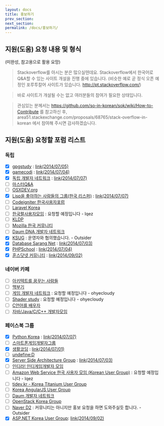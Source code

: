 ```yaml
---
layout: docs
title: 홍보하기
prev_section: 
next_section: 
permalink: /docs/홍보하기/
---
```


## 지원(도움) 요청 내용 및 형식
(미완성, 참고용으로 활용 요망)
> Stackoverflow를 아시는 분은 많으실텐데요. Stackoverflow에서 한국어로 Q&A할 수 있는 사이트 개설을 진행 중에 있습니다.     (비슷한 예로 곧 정식 오픈 예정인 포루투칼어 사이트가 있습니다. http://pt.stackoverflow.com/)

> 바로 사이트가 개설될 수는 없고 여러분들의 참여가 필요한 상태입니다.

> 관심있는 분께서는
  https://github.com/so-in-korean/sok/wiki/How-to-Contribute 를 참고하신 후, 
  area51.stackexchange.com/proposals/68765/stack-overflow-in-korean 에서 참여해 주시면 감사하겠습니다.


## 지원(도움) 요청할 포럼 리스트

### 독립

- [X] [gpgstudy](http://gpgstudy.com/) : [link(2014/07/05)](http://gpgstudy.com/news/item/1092)
- [X] [gamecodi](http://www.gamecodi.com/) : [link(2014/07/04)](http://www.gamecodi.com/board/zboard.php?id=GAMECODI_Talkdev&no=2739&z=0)
- [X] [독립 개발자 네트워크](http://www.indidev.net/) : [link(2014/07/07)](http://www.indidev.net/forum/viewtopic.php?f=2&t=424)
- [ ] [마스터Q&A](http://www.masterqna.com/)
- [ ] [OSXDEV.org](http://osxdev.org/forum/index.php)
- [X] [Lisp을 좋아하는 사람들의 그룹(한국 리스퍼)](https://groups.google.com/forum/?fromgroups#!forum/lisp-korea) : [link(2014/07/07)](https://groups.google.com/forum/?fromgroups#!topic/lisp-korea/ZVqWeqG0uNI)
- [ ] [Codeigniter 한국사용자포럼](http://cikorea.net/)
- [ ] [Laravel Korea](http://laravel-korea.org/)
- [ ] [한국펄사용자모임](http://www.perl.or.kr/) : 요청할 예정입니다 - lqez
- [ ] [KLDP](http://www.kldp.org/)
- [ ] [Mozilla 한국 커뮤니티](http://forums.mozilla.or.kr/)
- [ ] [Daum DNA 개발자 네트워크](http://dna.daum.net/)
- [X] [KSUG](http://www.ksug.org/) : 운영자와 협의했습니다. - Outsider
- [X] [Database Sarang Net](http://database.sarang.net/) : [link(2014/07/03)](http://database.sarang.net/?inc=read&aid=11540&criteria=free&subcrit=&id=&limit=20&keyword=&page=1)
- [X] [PHPSchool](http://www.phpschool.com) : [link(2014/07/04)](http://www.phpschool.com/gnuboard4/bbs/board.php?bo_table=talkbox2&wr_id=1015425&page=&sfl=&stx=&sst=&sod=&spt=&page=&sca=)
- [X] [훈스닷넷 커뮤니티](http://www.hoons.net/) : [link(2014/09/02)](http://www.hoons.net/Board/free/Content/65195)

### 네이버 카페

- [ ] [아키텍트를 꿈꾸는 사람들](http://cafe.naver.com/architect1)
- [ ] [맥부기](http://cafe.naver.com/mcbugi)
- [ ] [게임 개발자 네트워크](http://cafe.naver.com/jzsdn) : 요청할 예정입니다 - ohyecloudy
- [ ] [Shader study](http://cafe.naver.com/shader) : 요청할 예정입니다 - ohyecloudy
- [ ] [C언어를 배우자](http://cafe.naver.com/cafec)
- [ ] [자바/Java/C/C++ 개발자모임](http://cafe.naver.com/javacircle)

### 페이스북 그룹

- [X] [Python Korea](https://www.facebook.com/groups/pythonkorea/) : [link(2014/07/07)](https://www.facebook.com/groups/pythonkorea/651157184967446)
- [ ] [스마트폰게임개발자그룹](https://www.facebook.com/groups/kmgda/)
- [X] [생활코딩](https://www.facebook.com/groups/codingeverybody/) : [link(2014/07/01)](https://www.facebook.com/groups/codingeverybody/798881200152418)
- [ ] [undefine:D](https://www.facebook.com/groups/html5jsstudy/)
- [X] [Server Side Architecture Group](https://www.facebook.com/groups/serverside/) : [link(2014/07/03)](https://www.facebook.com/groups/serverside/permalink/749488038447151/)
- [ ] [인디라! 인디게임개발자 모임](https://www.facebook.com/groups/indiera/)
- [ ] [Amazon Web Service 한국 사용자 모임 (Korean User Group)](https://www.facebook.com/groups/189675924467773/) : 요청할 예정입니다 - lqez
- [ ] [tidev.kr - Korea Titanium User Group](https://www.facebook.com/groups/titanium.kr/)
- [ ] [Korea AngularJS User Group](https://www.facebook.com/groups/Korea.AngularJS.User.Group/)
- [ ] [Daum 개발자 네트워크](https://www.facebook.com/groups/daumdna/)
- [ ] [OpenStack Korea Group](https://www.facebook.com/groups/openstack.kr/)
- [ ] [Naver D2](https://www.facebook.com/naverd2) : 커뮤니티는 아니지만 홍보 요청을 하면 도와주실듯 합니다. - Outsider
- [X] [ASP.NET Korea User Group](https://www.facebook.com/groups/AspxKorea/): [link(2014/09/02)](https://www.facebook.com/groups/AspxKorea/permalink/718420874918811)